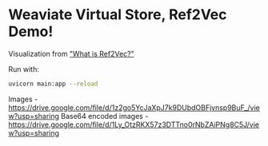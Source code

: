 # Weaviate Virtual Store, Ref2Vec Demo!

Visualization from <a href = "https://weaviate.io/blog/ref2vec-centroid">"What is Ref2Vec?"</a>

Run with:

```bash
uvicorn main:app --reload
```

Images - https://drive.google.com/file/d/1z2go5YcJaXpJ7k9DUbdOBFjvnsp9BuF_/view?usp=sharing
Base64 encoded images - https://drive.google.com/file/d/1Ly_OtzRKX57z3DTTno0rNbZAiPNg8C5J/view?usp=sharing
